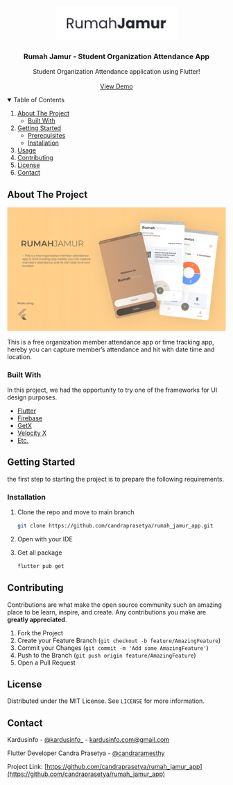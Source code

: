 <!-- PROJECT LOGO -->
<br />
<p align="center">
  <a href="https://github.com/candraprasetya/rumah_jamur_app">
    <img src="logo.png" alt="Logo" height="80">
  </a>

  <h3 align="center">Rumah Jamur - Student Organization Attendance App</h3>

  <p align="center">
    Student Organization Attendance application using Flutter!
    <br />
    <br />
    <a href="https://kardusinfo.com/blog/rumah-jamur-attendance-app/">View Demo</a>
  </p>
</p>



<!-- TABLE OF CONTENTS -->
<details open="open">
  <summary>Table of Contents</summary>
  <ol>
    <li>
      <a href="#about-the-project">About The Project</a>
      <ul>
        <li><a href="#built-with">Built With</a></li>
      </ul>
    </li>
    <li>
      <a href="#getting-started">Getting Started</a>
      <ul>
        <li><a href="#prerequisites">Prerequisites</a></li>
        <li><a href="#installation">Installation</a></li>
      </ul>
    </li>
    <li><a href="#usage">Usage</a></li>
    <li><a href="#contributing">Contributing</a></li>
    <li><a href="#license">License</a></li>
    <li><a href="#contact">Contact</a></li>
  </ol>
</details>



<!-- ABOUT THE PROJECT -->
## About The Project

[![Product Name Screen Shot][product-screenshot]](https://kardusinfo.com)

This is a free organization member attendance app or time tracking app, hereby you can capture member’s attendance and hit with date time and location.

### Built With

In this project, we had the opportunity to try one of the frameworks for UI design purposes.
* [Flutter](https://flutter.dev)
* [Firebase](https://firebase.google.com/)
* [GetX](https://pub.dev/packages/get)
* [Velocity X](https://velocityx.dev/)
* [Etc.](#)

<!-- GETTING STARTED -->
## Getting Started

the first step to starting the project is to prepare the following requirements.

### Installation

1. Clone the repo and move to main branch
   ```sh
   git clone https://github.com/candraprasetya/rumah_jamur_app.git
   ```
3. Open with your IDE

4. Get all package
   ```sh
   flutter pub get
   ```

<!-- CONTRIBUTING -->
## Contributing

Contributions are what make the open source community such an amazing place to be learn, inspire, and create. Any contributions you make are **greatly appreciated**.

1. Fork the Project
2. Create your Feature Branch (`git checkout -b feature/AmazingFeature`)
3. Commit your Changes (`git commit -m 'Add some AmazingFeature'`)
4. Push to the Branch (`git push origin feature/AmazingFeature`)
5. Open a Pull Request


<!-- LICENSE -->
## License

Distributed under the MIT License. See `LICENSE` for more information.


<!-- CONTACT -->
## Contact

Kardusinfo - [@kardusinfo_](https://instagram.com/kardusinfo_) - kardusinfo.com@gmail.com

Flutter Developer
Candra Prasetya - [@candraramesthy](https://instagram.com/candraramesthy)


Project Link: [https://github.com/candraprasetya/rumah_jamur_app](https://github.com/candraprasetya/rumah_jamur_app)

[product-screenshot]: screenshot.png
